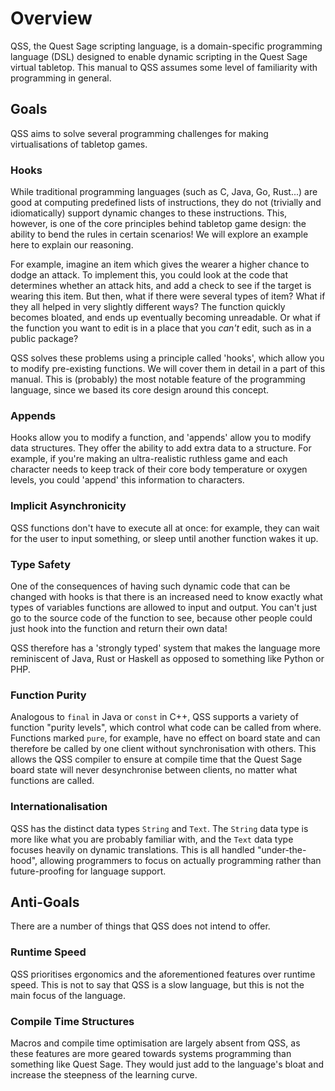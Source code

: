 # Overview

QSS, the Quest Sage scripting language, is a domain-specific programming language \(DSL\) designed to enable dynamic scripting in the Quest Sage virtual tabletop. This manual to QSS assumes some level of familiarity with programming in general.

## Goals

QSS aims to solve several programming challenges for making virtualisations of tabletop games.

### Hooks

While traditional programming languages \(such as C, Java, Go, Rust...\) are good at computing predefined lists of instructions, they do not \(trivially and idiomatically\) support dynamic changes to these instructions. This, however, is one of the core principles behind tabletop game design: the ability to bend the rules in certain scenarios! We will explore an example here to explain our reasoning.

For example, imagine an item which gives the wearer a higher chance to dodge an attack. To implement this, you could look at the code that determines whether an attack hits, and add a check to see if the target is wearing this item. But then, what if there were several types of item? What if they all helped in very slightly different ways? The function quickly becomes bloated, and ends up eventually becoming unreadable. Or what if the function you want to edit is in a place that you _can't_ edit, such as in a public package?

QSS solves these problems using a principle called 'hooks', which allow you to modify pre-existing functions. We will cover them in detail in a part of this manual. This is \(probably\) the most notable feature of the programming language, since we based its core design around this concept.

### Appends

Hooks allow you to modify a function, and 'appends' allow you to modify data structures. They offer the ability to add extra data to a structure. For example, if you're making an ultra-realistic ruthless game and each character needs to keep track of their core body temperature or oxygen levels, you could 'append' this information to characters.

### Implicit Asynchronicity

QSS functions don't have to execute all at once: for example, they can wait for the user to input something, or sleep until another function wakes it up.

### Type Safety

One of the consequences of having such dynamic code that can be changed with hooks is that there is an increased need to know exactly what types of variables functions are allowed to input and output. You can't just go to the source code of the function to see, because other people could just hook into the function and return their own data!

QSS therefore has a 'strongly typed' system that makes the language more reminiscent of Java, Rust or Haskell as opposed to something like Python or PHP.

### Function Purity

Analogous to `final` in Java or `const` in C++, QSS supports a variety of function "purity levels", which control what code can be called from where. Functions marked `pure`, for example, have no effect on board state and can therefore be called by one client without synchronisation with others. This allows the QSS compiler to ensure at compile time that the Quest Sage board state will never desynchronise between clients, no matter what functions are called.

### Internationalisation

QSS has the distinct data types `String` and `Text`. The `String` data type is more like what you are probably familiar with, and the `Text` data type focuses heavily on dynamic translations. This is all handled "under-the-hood", allowing programmers to focus on actually programming rather than future-proofing for language support.

## Anti-Goals

There are a number of things that QSS does not intend to offer.

### Runtime Speed

QSS prioritises ergonomics and the aforementioned features over runtime speed. This is not to say that QSS is a slow language, but this is not the main focus of the language.

### Compile Time Structures

Macros and compile time optimisation are largely absent from QSS, as these features are more geared towards systems programming than something like Quest Sage. They would just add to the language's bloat and increase the steepness of the learning curve.

